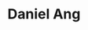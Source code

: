 ---
title: Daniel Ang
orcid: 0000-0002-7501-7507
gscholar: cgIyzD8AAAAJ
sameas:
- https://www.danielang.net/
---